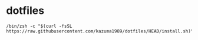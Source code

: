 # dotfiles

```
/bin/zsh -c "$(curl -fsSL https://raw.githubusercontent.com/kazuma1989/dotfiles/HEAD/install.sh)"
```
